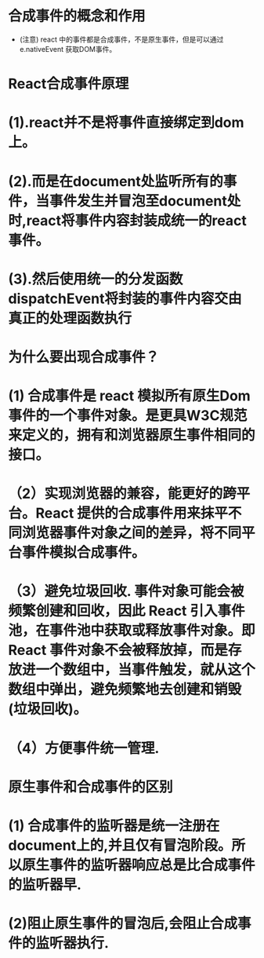 
# 合成事件的概念和作用

   * (注意) react 中的事件都是合成事件，不是原生事件，但是可以通过 e.nativeEvent 获取DOM事件。
  
# React合成事件原理
  # (1).react并不是将事件直接绑定到dom上。
  # (2).而是在document处监听所有的事件，当事件发生并冒泡至document处时,react将事件内容封装成统一的react事件。
  # (3).然后使用统一的分发函数dispatchEvent将封装的事件内容交由真正的处理函数执行

# 为什么要出现合成事件？  
  #  (1) 合成事件是 react 模拟所有原生Dom事件的一个事件对象。是更具W3C规范来定义的，拥有和浏览器原生事件相同的接口。
  # （2）实现浏览器的兼容，能更好的跨平台。React 提供的合成事件用来抹平不同浏览器事件对象之间的差异，将不同平台事件模拟合成事件。
  # （3）避免垃圾回收. 事件对象可能会被频繁创建和回收，因此 React 引入事件池，在事件池中获取或释放事件对象。即 React 事件对象不会被释放掉，而是存放进一个数组中，当事件触发，就从这个数组中弹出，避免频繁地去创建和销毁(垃圾回收)。
  # （4）方便事件统一管理.

# 原生事件和合成事件的区别
  # (1) 合成事件的监听器是统一注册在document上的,并且仅有冒泡阶段。所以原生事件的监听器响应总是比合成事件的监听器早.
  # (2)阻止原生事件的冒泡后,会阻止合成事件的监听器执行.